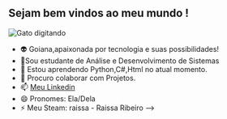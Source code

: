 ## Sejam bem vindos ao meu mundo !

![Gato digitando](https://tenor.com/pt-BR/view/mad-cat-fr-lol-gif-4714312037331574734)

- 👽 Goiana,apaixonada por tecnologia e suas possibilidades!
- 🦾Sou estudante de Análise e Desenvolvimento de Sistemas
- 🌱 Estou aprendendo Python,C#,Html no atual momento.
- 🤝 Procuro colaborar com Projetos.
- 📫 [Meu Linkedin](www.linkedin.com/in/raissa-anne-ribeiro-263077234)
- 😄 Pronomes: Ela/Dela
- ⚡ Meu Steam: raissa - Raissa Ribeiro 
-->
